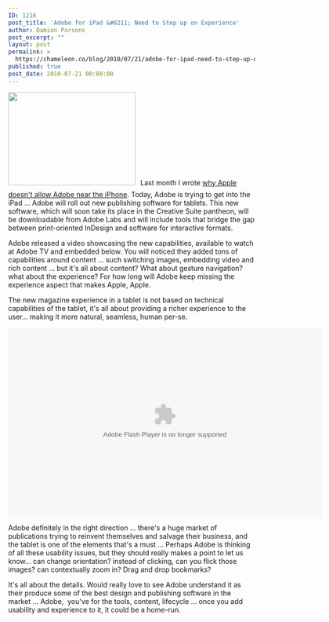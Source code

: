 ```yaml
---
ID: 1216
post_title: 'Adobe for iPad &#8211; Need to Step up on Experience'
author: Damion Parsons
post_excerpt: ""
layout: post
permalink: >
  https://chameleon.co/blog/2010/07/21/adobe-for-ipad-need-to-step-up-on-experience/
published: true
post_date: 2010-07-21 00:00:00
---
```

<img class="alignleft size-full wp-image-1299" style="margin-right: 10px; margin-bottom: 10px;" title="wired-ipad" src="https://takemetoyourleader.com/wp-content/uploads/2010/07/wired-ipad.jpg" alt="" width="260" height="190" />Last month I wrote <a title="Adobe, stop trying to get into the iPhone" href="https://takemetoyourleader.com/2010/06/07/adobe-stop-trying-to-get-into-the-iphone/">why Apple doesn't allow Adobe near the iPhone</a>. Today, Adobe is trying to get into the iPad ... Adobe will roll out new publishing software for tablets. This new software, which will soon take its place in the Creative Suite pantheon, will be downloadable from Adobe Labs and will include tools that bridge the gap between print-oriented InDesign and software for interactive formats.

Adobe released a video showcasing the new capabilities, available to watch at Adobe TV and embedded below. You will noticed they added tons of capabilities around content ... such switching images, embedding video and rich content ... but it's all about content? What about gesture navigation? what about the experience? For how long will Adobe keep missing the experience aspect that makes Apple, Apple.

The new magazine experience in a tablet is not based on technical capabilities of the tablet, it's all about providing a richer experience to the user... making it more natural, seamless, human per-se.

<!--more-->

<object width="640" height="385.5" classid="clsid:d27cdb6e-ae6d-11cf-96b8-444553540000" codebase="https://download.macromedia.com/pub/shockwave/cabs/flash/swflash.cab#version=6,0,40,0"><param name="flashvars" value="fileID=7151&amp;context=559&amp;embeded=true&amp;environment=production" /><param name="src" value="https://images.tv.adobe.com/swf/player.swf" /><param name="wmode" value="opaque" /><param name="allowfullscreen" value="true" /><embed type="application/x-shockwave-flash" width="640" height="385.5" src="https://images.tv.adobe.com/swf/player.swf" allowfullscreen="allowfullscreen" wmode="opaque" flashvars="fileID=7151&amp;context=559&amp;embeded=true&amp;environment=production" /></object>

Adobe definitely in the right direction ... there's a huge market of publications trying to reinvent themselves and salvage their business, and the tablet is one of the elements that's a must ... Perhaps Adobe is thinking of all these usability issues, but they should really makes a point to let us know... can change orientation? instead of clicking, can you flick those images? can contextually zoom in? Drag and drop bookmarks?

It's all about the details. Would really love to see Adobe understand it as their produce some of the best design and publishing software in the market ... Adobe,  you've for the tools, content, lifecycle ... once you add usability and experience to it, it could be a home-run.